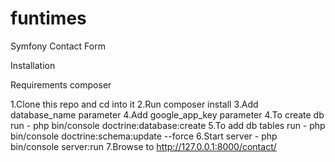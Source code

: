 # funtimes
Symfony Contact Form

Installation

Requirements
composer

1.Clone this repo and cd into it
2.Run composer install
3.Add database_name parameter
4.Add google_app_key parameter
4.To create db run - php bin/console doctrine:database:create
5.To add db tables run - php bin/console doctrine:schema:update --force
6.Start server - php bin/console server:run
7.Browse to http://127.0.0.1:8000/contact/ 
